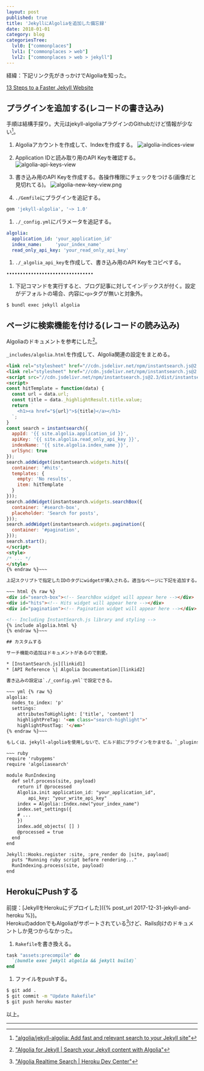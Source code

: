 ```yaml
---
layout: post
published: true
title: 'JekyllにAlgoliaを追加した備忘録'
date: 2018-01-01
category: blog
categoriesTree:
  lvl0: ["commonplaces"]
  lvl1: ["commonplaces > web"]
  lvl2: ["commonplaces > web > jekyll"]
---
```


経緯：下記リンク先がきっかけでAlgoliaを知った。

[13 Steps to a Faster Jekyll Website][linkid3]

## プラグインを追加する(レコードの書き込み)

手順は結構手探り。大元はjekyll-algoliaプラグインのGithubだけど情報が少ない[^1]。

1. Algoliaアカウントを作成して、Indexを作成する。
![algolia-indices-view](/assets/img/algolia-indices-view.png)

1. Application IDと読み取り用のAPI Keyを確認する。
![algolia-api-keys-view](/assets/img/algolia-api-keys-view.png)

1. 書き込み用のAPI Keyを作成する。各操作権限にチェックをつける(画像だと見切れてる)。
![algolia-new-key-view.png](/assets/img/algolia-new-key-view.png)

1. `./Gemfile`にプラグインを追記する。
~~~ sh
gem 'jekyll-algolia', '~> 1.0'
~~~ 

1. `./_config.yml`にパラメータを追記する。
~~~ yml
algolia:
  application_id: 'your_application_id'
  index_name:     'your_index_name'
  read_only_api_key: 'your_read_only_api_key'
~~~ 

1. `./_algolia_api_key`を作成して、書き込み用のAPI Keyをコピペする。
~~~ 
••••••••••••••••••••••••••••••••
~~~ 

1. 下記コマンドを実行すると、ブログ記事に対してインデックスが付く。設定がデフォルトの場合、内容に`<p>`タグが無いと対象外。
~~~ 
$ bundl exec jekyll algolia
~~~ 

## ページに検索機能を付ける(レコードの読み込み)

Algoliaのドキュメントを参考にした[^2]。

`_includes/algolia.html`を作成して、Algolia関連の設定をまとめる。

~~~ html {% raw %}
<link rel="stylesheet" href="//cdn.jsdelivr.net/npm/instantsearch.js@2.3/dist/instantsearch.min.css">
<link rel="stylesheet" href="//cdn.jsdelivr.net/npm/instantsearch.js@2.3/dist/instantsearch-theme-algolia.min.css">
<script src="//cdn.jsdelivr.net/npm/instantsearch.js@2.3/dist/instantsearch.min.js"></script>
<script>
const hitTemplate = function(data) {
  const url = data.url;
  const title = data._highlightResult.title.value;
  return `
    <h1><a href="${url}">${title}</a></h1>
  `;
}
const search = instantsearch({
  appId: '{{ site.algolia.application_id }}',
  apiKey: '{{ site.algolia.read_only_api_key }}',
  indexName: '{{ site.algolia.index_name }}',
  urlSync: true
});
search.addWidget(instantsearch.widgets.hits({
  container: '#hits',
  templates: {
    empty: 'No results',
    item: hitTemplate
  }
}));
search.addWidget(instantsearch.widgets.searchBox({
  container: '#search-box',
  placeholder: 'Search for posts',
}));
search.addWidget(instantsearch.widgets.pagination({
  container: '#pagination',
}));
search.start();
</script>
<style>
/* ... */
</style>
{% endraw %}~~~ 

上記スクリプトで指定したIDのタグにwidgetが挿入される。適当なページに下記を追加する。

~~~ html {% raw %}
<div id="search-box"><!-- SearchBox widget will appear here --></div>
<div id="hits"><!-- Hits widget will appear here --></div>
<div id="pagination"><!-- Pagination widget will appear here --></div>

<!-- Including InstantSearch.js library and styling -->
{% include algolia.html %}
{% endraw %}~~~

## カスタムする

サーチ機能の追加はドキュメントがあるので割愛。

* [InstantSearch.js][linkid1]
* [API Reference \| Algolia Documentation][linkid2]

書き込みの設定は`./_config.yml`で設定できる。

~~~ yml {% raw %}
algolia:
  nodes_to_index: 'p'
  settings:
    attributesToHighlight: ['title', 'content']
    highlightPreTag: '<em class="search-highlight">'
    highlightPostTag: '</em>'
{% endraw %}~~~ 

もしくは、jekyll-algoliaを使用しないで、ビルド前にプラグインをかませる。`_plugins/algolia.rb`を作成する。ただ、jekyll-algoliaがしてくれていた部分を考えないといけないから、いろいろめんどくさくなる。レコードの同期とか。

~~~ ruby
require 'rubygems'
require 'algoliasearch'

module RunIndexing
  def self.process(site, payload)
    return if @processed
    Algolia.init application_id: "your_application_id",
        api_key: "your_write_api_key"
    index = Algolia::Index.new("your_index_name")
    index.set_settings({
    # ... 
    })
    index.add_objects( [] )
    @processed = true
  end
end

Jekyll::Hooks.register :site, :pre_render do |site, payload|
  puts "Running ruby script before rendering..."
  RunIndexing.process(site, payload)
end
~~~

## HerokuにPushする

前提：[JekyllをHerokuにデプロイした]({% post_url 2017-12-31-jekyll-and-heroku %})。  
HerokuのaddonでもAlgoliaがサポートされている[^3]けど、Rails向けのドキュメントしか見つからなかった。

1. `Rakefile`を書き換える。
~~~ ruby
task "assets:precompile" do
  `(bundle exec jekyll algolia && jekyll build)`
end
~~~

1. ファイルをpushする。
~~~ sh
$ git add .
$ git commit -m "Update Rakefile"
$ git push heroku master
~~~ 

以上。

--- 
[^1]: ["algolia/jekyll-algolia: Add fast and relevant search to your Jekyll site"](https://github.com/algolia/jekyll-algolia)
[^2]: ["Algolia for Jekyll \| Search your Jekyll content with Algolia"](https://community.algolia.com/jekyll-algolia/blog.html)
[^3]: ["Algolia Realtime Search \| Heroku Dev Center"](https://devcenter.heroku.com/articles/algoliasearch)

[linkid1]:https://community.algolia.com/instantsearch.js/ 
[linkid2]:https://www.algolia.com/doc/api-reference/
[linkid3]:https://wiredcraft.com/blog/make-jekyll-fast/#step-8-use-something-like-algolia
